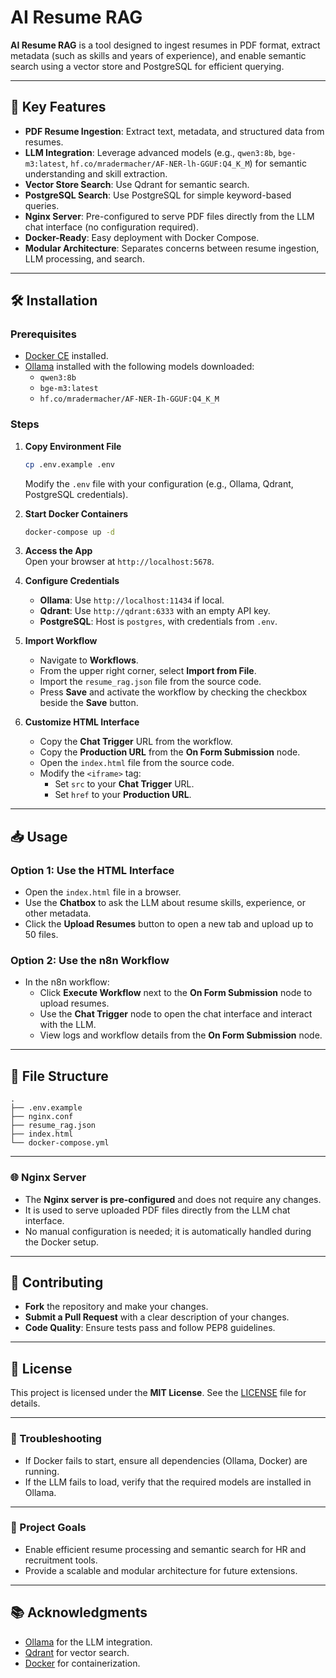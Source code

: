 
# AI Resume RAG

**AI Resume RAG** is a tool designed to ingest resumes in PDF format, extract metadata (such as skills and years of experience), and enable semantic search using a vector store and PostgreSQL for efficient querying.

---

## 📌 Key Features

- **PDF Resume Ingestion**: Extract text, metadata, and structured data from resumes.
- **LLM Integration**: Leverage advanced models (e.g., `qwen3:8b`, `bge-m3:latest`, `hf.co/mradermacher/AF-NER-lh-GGUF:Q4_K_M`) for semantic understanding and skill extraction.
- **Vector Store Search**: Use Qdrant for semantic search.
- **PostgreSQL Search**: Use PostgreSQL for simple keyword-based queries.
- **Nginx Server**: Pre-configured to serve PDF files directly from the LLM chat interface (no configuration required).
- **Docker-Ready**: Easy deployment with Docker Compose.
- **Modular Architecture**: Separates concerns between resume ingestion, LLM processing, and search.

---

## 🛠️ Installation

### Prerequisites

- [Docker CE](https://www.docker.com/products/docker-desktop/) installed.
- [Ollama](https://ollama.com/) installed with the following models downloaded:
  - `qwen3:8b`
  - `bge-m3:latest`
  - `hf.co/mradermacher/AF-NER-Ih-GGUF:Q4_K_M`

### Steps

1. **Copy Environment File**  
   ```bash
   cp .env.example .env
   ```

   Modify the `.env` file with your configuration (e.g., Ollama, Qdrant, PostgreSQL credentials).

2. **Start Docker Containers**  
   ```bash
   docker-compose up -d
   ```

3. **Access the App**  
   Open your browser at `http://localhost:5678`.

4. **Configure Credentials**  
   - **Ollama**: Use `http://localhost:11434` if local.
   - **Qdrant**: Use `http://qdrant:6333` with an empty API key.
   - **PostgreSQL**: Host is `postgres`, with credentials from `.env`.

5. **Import Workflow**  
   - Navigate to **Workflows**.
   - From the upper right corner, select **Import from File**.
   - Import the `resume_rag.json` file from the source code.
   - Press **Save** and activate the workflow by checking the checkbox beside the **Save** button.

6. **Customize HTML Interface**  
   - Copy the **Chat Trigger** URL from the workflow.
   - Copy the **Production URL** from the **On Form Submission** node.
   - Open the `index.html` file from the source code.
   - Modify the `<iframe>` tag:
     - Set `src` to your **Chat Trigger** URL.
     - Set `href` to your **Production URL**.

---

## 📥 Usage

### Option 1: Use the HTML Interface

- Open the `index.html` file in a browser.
- Use the **Chatbox** to ask the LLM about resume skills, experience, or other metadata.
- Click the **Upload Resumes** button to open a new tab and upload up to 50 files.

### Option 2: Use the n8n Workflow

- In the n8n workflow:
  - Click **Execute Workflow** next to the **On Form Submission** node to upload resumes.
  - Use the **Chat Trigger** node to open the chat interface and interact with the LLM.
  - View logs and workflow details from the **On Form Submission** node.

---

## 📁 File Structure

```
.
├── .env.example
├── nginx.conf
├── resume_rag.json
├── index.html
└── docker-compose.yml
```

---
### 🌐 Nginx Server

- The **Nginx server is pre-configured** and does not require any changes.
- It is used to serve uploaded PDF files directly from the LLM chat interface.
- No manual configuration is needed; it is automatically handled during the Docker setup.

---
## 📌 Contributing

- **Fork** the repository and make your changes.
- **Submit a Pull Request** with a clear description of your changes.
- **Code Quality**: Ensure tests pass and follow PEP8 guidelines.

---

## 📄 License

This project is licensed under the **MIT License**. See the [LICENSE](LICENSE) file for details.

---

### 🔧 Troubleshooting

- If Docker fails to start, ensure all dependencies (Ollama, Docker) are running.
- If the LLM fails to load, verify that the required models are installed in Ollama.

---

### 🎯 Project Goals

- Enable efficient resume processing and semantic search for HR and recruitment tools.
- Provide a scalable and modular architecture for future extensions.

---

## 📚 Acknowledgments

- [Ollama](https://ollama.com/) for the LLM integration.
- [Qdrant](https://qdrant.tech/) for vector search.
- [Docker](https://www.docker.com/) for containerization.
